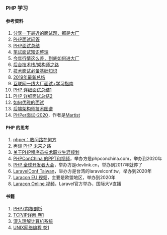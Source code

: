 ### PHP 学习

#### 参考资料
1. [分享一下最近的面试题，都是大厂](https://learnku.com/articles/41140)
1. [PHP面试问答](https://github.com/colinlet/PHP-Interview-QA)
1. [PHP面试总结](https://github.com/chunlintang/interview)
1. [笔试面试知识整理](https://hit-alibaba.github.io/interview/)
1. [今年行情这么差，到底如何进大厂](https://juejin.im/post/5e994427e51d45470a4ac8ea)
1. [后台技术栈/架构师之路](https://github.com/frank-lam/fullstack-tutorial)
1. [技术面试必备基础知识](https://github.com/CyC2018/CS-Notes)
1. [2019年最新总结](https://github.com/0voice/interview_internal_reference)
1. [互联网一线大厂面试+学习指南](https://github.com/AobingJava/JavaFamily)
1. [PHP 详细面试总结1](https://learnku.com/articles/25204)
1. [PHP 详细面试总结2](https://learnku.com/articles/28772)
1. [如何优雅的面试](https://www.yoytang.com/3-year-backend-interview-experience.html)
1. [后端架构师技术图谱](https://github.com/xingshaocheng/architect-awesome)
1. [PHPer面试-2020](https://www.kancloud.cn/martist/be_new_friends/)，作者是[Martist](https://learnku.com/users/6600)

#### PHP 的思考
1. [phper：敢问路在何方](https://www.cnblogs.com/linvanda/p/12807047.html)
1. [再谈 PHP 未来之路](https://www.cnblogs.com/linvanda/p/12827154.html)
1. [关于PHP程序员技术职业生涯规划](http://rango.swoole.com/archives/570)
1. [PHPConChina 的PPT和视频](https://github.com/ThinkDevelopers/PHPConChina)，举办方是phpconchina.com，举办到2020年
1. [PHP 全球开发者大会](https://github.com/devlinkcn/)，举办方是devlink.cn，举办到2017年就停了
1. [LaravelConf Taiwan](https://www.youtube.com/c/LaravelConfTaiwan/playlists)，举办方是台湾的laravelconf.tw，举办到2020年
1. [Laracon EU 视频](https://www.youtube.com/c/LaraconEU/playlists)，主要是欧盟地区，举办到2020年
1. [Laracon Online 视频](https://laracon.net/)，Laravel官方举办，国际大V直播

#### 书籍
1. [PHP7内核剖析](https://book.douban.com/subject/27197032/)
1. [TCP/IP详解 卷1](https://book.douban.com/subject/26825411/)
1. [深入理解计算机系统](https://book.douban.com/subject/26912767/)
1. [UNIX网络编程 卷1](https://book.douban.com/subject/1500149/)
